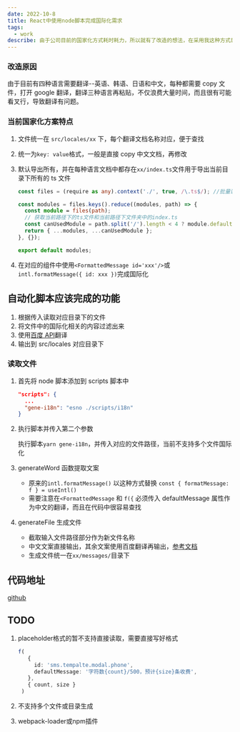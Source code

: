 ```yaml
---
date: 2022-10-8
title: React中使用node脚本完成国际化需求
tags:
  - work
describe: 由于公司目前的国家化方式耗时耗力，所以就有了改造的想法，在采用我这种方式后明显提高了大家的工作效率。
---
```

  
### 改造原因

由于目前有四种语言需要翻译--英语、韩语、日语和中文，每种都需要 copy 文件，打开 google 翻译，翻译三种语言再粘贴，不仅浪费大量时间，而且很有可能看叉行，导致翻译有问题。

### 当前国家化方案特点

1. 文件统一在 `src/locales/xx` 下，每个翻译文档名称对应，便于查找
2. 统一为`key: value`格式，一般是直接 copy 中文文档，再修改
3. 默认导出所有，并在每种语言文档中都存在`xx/index.ts`文件用于导出当前目录下所有的 ts 文件

   ```ts
   const files = (require as any).context('./', true, /\.ts$/); //批量读取模块文件

   const modules = files.keys().reduce((modules, path) => {
     const module = files(path);
     // 获取当前路径下的ts文件和当前路径下文件夹中的index.ts
     const canUsedModule = path.split('/').length < 4 ? module.default : {};
     return { ...modules, ...canUsedModule };
   }, {});

   export default modules;
   ```

4. 在对应的组件中使用`<FormattedMessage id='xxx'/>`或`intl.formatMessage({ id: xxx })`完成国际化

## 自动化脚本应该完成的功能

1. 根据传入读取对应目录下的文件
2. 将文件中的国际化相关的内容过滤出来
3. 使用[百度 API](https://fanyi-api.baidu.com/api/trans/product/desktop)翻译
4. 输出到 src/locales 对应目录下

### 读取文件

1. 首先将 node 脚本添加到 scripts 脚本中

   ```json
   "scripts": {
     ...
     "gene-i18n": "esno ./scripts/i18n"
   }
   ```

2. 执行脚本并传入第二个参数

   执行脚本`yarn gene-i18n`，并传入对应的文件路径，当前不支持多个文件国际化

3. generateWord 函数提取文案

   - 原来的`intl.formatMessage()` 以这种方式替换 `const { formatMessage: f } = useIntl()`
   - 需要注意在`<FormattedMessage` 和 `f({` 必须传入 defaultMessage 属性作为中文的翻译，而且在代码中很容易查找

4. generateFile 生成文件

   - 截取输入文件路径部分作为新文件名称
   - 中文文案直接输出，其余文案使用百度翻译再输出，[参考文档](https://juejin.cn/post/6906787897811501063)
   - 生成文件统一在`xx/messages/`目录下
  
## 代码地址

[github](https://github.com/wang1xiang/gene-i18n)

## TODO

1. placeholder格式的暂不支持直接读取，需要直接写好格式

   ```ts
   f(
      {
        id: 'sms.tempalte.modal.phone',
        defaultMessage: '字符数{count}/500，预计{size}条收费',
      },
      { count, size }
    )
   ```

2. 不支持多个文件或目录生成
3. webpack-loader或npm插件
